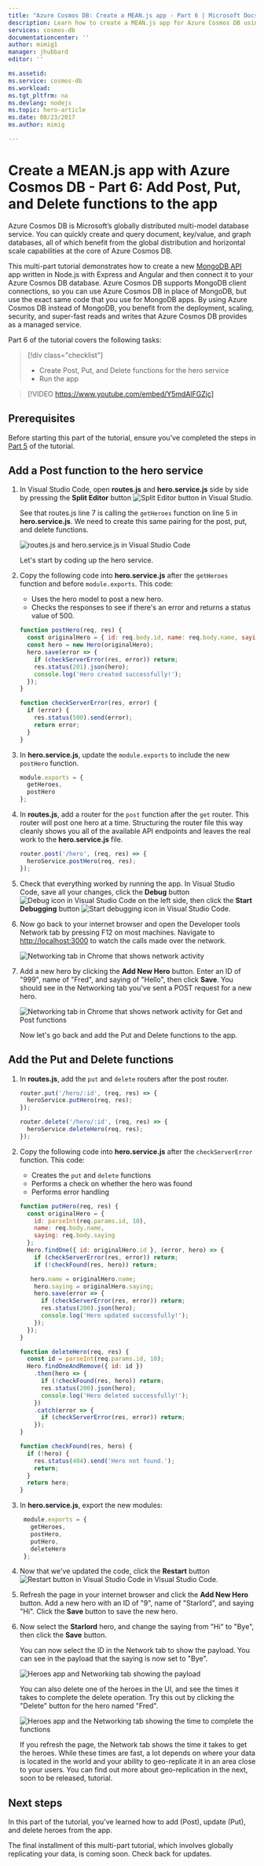 ```yaml
---
title: "Azure Cosmos DB: Create a MEAN.js app - Part 6 | Microsoft Docs"
description: Learn how to create a MEAN.js app for Azure Cosmos DB using the exact same APIs you use for MongoDB. 
services: cosmos-db
documentationcenter: ''
author: mimig1
manager: jhubbard
editor: ''

ms.assetid: 
ms.service: cosmos-db
ms.workload: 
ms.tgt_pltfrm: na
ms.devlang: nodejs
ms.topic: hero-article
ms.date: 08/23/2017
ms.author: mimig

---
```

# Create a MEAN.js app with Azure Cosmos DB - Part 6: Add Post, Put, and Delete functions to the app

Azure Cosmos DB is Microsoft’s globally distributed multi-model database service. You can quickly create and query document, key/value, and graph databases, all of which benefit from the global distribution and horizontal scale capabilities at the core of Azure Cosmos DB. 

This multi-part tutorial demonstrates how to create a new [MongoDB API](mongodb-introduction.md) app written in Node.js with Express and Angular and then connect it to your Azure Cosmos DB database. Azure Cosmos DB supports MongoDB client connections, so you can use Azure Cosmos DB in place of MongoDB, but use the exact same code that you use for MongoDB apps. By using Azure Cosmos DB instead of MongoDB, you benefit from the deployment, scaling, security, and super-fast reads and writes that Azure Cosmos DB provides as a managed service. 

Part 6 of the tutorial covers the following tasks:

> [!div class="checklist"]
> * Create Post, Put, and Delete functions for the hero service
> * Run the app

> [!VIDEO https://www.youtube.com/embed/Y5mdAlFGZjc]

## Prerequisites

Before starting this part of the tutorial, ensure you've completed the steps in [Part 5](tutorial-develop-mongodb-nodejs-part5.md) of the tutorial.

## Add a Post function to the hero service

1. In Visual Studio Code, open **routes.js** and **hero.service.js** side by side by pressing the **Split Editor** button ![Split Editor button in Visual Studio](./media/tutorial-develop-mongodb-nodejs-part6/split-editor-button.png).

    See that routes.js line 7 is calling the `getHeroes` function on line 5 in **hero.service.js**.  We need to create this same pairing for the post, put, and delete functions. 

    ![routes.js and hero.service.js in Visual Studio Code](./media/tutorial-develop-mongodb-nodejs-part6/routes-heroservicejs.png)
    
    Let's start by coding up the hero service. 

2. Copy the following code into **hero.service.js** after the `getHeroes` function and before `module.exports`. This code:  
    * Uses the hero model to post a new hero.
    * Checks the responses to see if there's an error and returns a status value of 500.

    ```javascript
    function postHero(req, res) {
      const originalHero = { id: req.body.id, name: req.body.name, saying: req.body.saying };
      const hero = new Hero(originalHero);
      hero.save(error => {
        if (checkServerError(res, error)) return;
        res.status(201).json(hero);
        console.log('Hero created successfully!');
      });
    }

    function checkServerError(res, error) {
      if (error) {
        res.status(500).send(error);
        return error;
      }
    }
    ```

3. In **hero.service.js**, update the `module.exports` to include the new `postHero` function. 

    ```javascript
    module.exports = {
      getHeroes,
      postHero
    };
    ```

4. In **routes.js**, add a router for the `post` function after the `get` router. This router will post one hero at a time. Structuring the router file this way cleanly shows you all of the available API endpoints and leaves the real work to the **hero.service.js** file.

    ```javascript
    router.post('/hero', (req, res) => {
      heroService.postHero(req, res);
    });
    ```

5. Check that everything worked by running the app. In Visual Studio Code, save all your changes, click the **Debug** button ![Debug icon in Visual Studio Code](./media/tutorial-develop-mongodb-nodejs-part6/debug-button.png) on the left side, then click the **Start Debugging** button ![Start debugging icon in Visual Studio Code](./media/tutorial-develop-mongodb-nodejs-part6/start-debugging-button.png).

6. Now go back to your internet browser and open the Developer tools Network tab by pressing F12 on most machines. Navigate to [http://localhost:3000](http://localhost:3000) to watch the calls made over the network.

    ![Networking tab in Chrome that shows network activity](./media/tutorial-develop-mongodb-nodejs-part6/add-new-hero.png)

7. Add a new hero by clicking the **Add New Hero** button. Enter an ID of "999", name of "Fred", and saying of "Hello", then click **Save**. You should see in the Networking tab you've sent a POST request for a new hero. 

    ![Networking tab in Chrome that shows network activity for Get and Post functions](./media/tutorial-develop-mongodb-nodejs-part6/post-new-hero.png)

    Now let's go back and add the Put and Delete functions to the app.

## Add the Put and Delete functions

1. In **routes.js**, add the `put` and `delete` routers after the post router.

    ```javascript
    router.put('/hero/:id', (req, res) => {
      heroService.putHero(req, res);
    });

    router.delete('/hero/:id', (req, res) => {
      heroService.deleteHero(req, res);
    });
    ```

2. Copy the following code into **hero.service.js** after the `checkServerError` function. This code:

    * Creates the `put` and `delete` functions
    * Performs a check on whether the hero was found
    * Performs error handling 

    ```javascript
    function putHero(req, res) {
      const originalHero = {
        id: parseInt(req.params.id, 10),
        name: req.body.name,
        saying: req.body.saying
      };
      Hero.findOne({ id: originalHero.id }, (error, hero) => {
        if (checkServerError(res, error)) return;
        if (!checkFound(res, hero)) return;

       hero.name = originalHero.name;
        hero.saying = originalHero.saying;
        hero.save(error => {
          if (checkServerError(res, error)) return;
          res.status(200).json(hero);
          console.log('Hero updated successfully!');
        });
      });
    }

    function deleteHero(req, res) {
      const id = parseInt(req.params.id, 10);
      Hero.findOneAndRemove({ id: id })
        .then(hero => {
          if (!checkFound(res, hero)) return;
          res.status(200).json(hero);
          console.log('Hero deleted successfully!');
        })
        .catch(error => {
          if (checkServerError(res, error)) return;
        });
    }

    function checkFound(res, hero) {
      if (!hero) {
        res.status(404).send('Hero not found.');
        return;
      }
      return hero;
    }
    ```

3. In **hero.service.js**, export the new modules:

   ```javascript
    module.exports = {
      getHeroes,
      postHero,
      putHero,
      deleteHero
    };
    ```

4. Now that we've updated the code, click the **Restart** button ![Restart button in Visual Studio Code](./media/tutorial-develop-mongodb-nodejs-part6/restart-debugger-button.png) in Visual Studio Code.

5. Refresh the page in your internet browser and click the **Add New Hero** button. Add a new hero with an ID of "9", name of "Starlord", and saying "Hi". Click the **Save** button to save the new hero.

6. Now select the **Starlord** hero, and change the saying from "Hi" to "Bye", then click the **Save** button. 

    You can now select the ID in the Network tab to show the payload. You can see in the payload that the saying is now set to "Bye".

    ![Heroes app and Networking tab showing the payload](./media/tutorial-develop-mongodb-nodejs-part6/put-hero-function.png) 

    You can also delete one of the heroes in the UI, and see the times it takes to complete the delete operation. Try this out by clicking the "Delete" button for the hero named "Fred".

    ![Heroes app and the Networking tab showing the time to complete the functions](./media/tutorial-develop-mongodb-nodejs-part6/times.png) 

    If you refresh the page, the Network tab shows the time it takes to get the heroes. While these times are fast, a lot depends on where your data is located in the world and your ability to geo-replicate it in an area close to your users. You can find out more about geo-replication in the next, soon to be released, tutorial.

## Next steps

In this part of the tutorial, you've learned how to add (Post), update (Put), and delete heroes from the app. 

The final installment of this multi-part tutorial, which involves globally replicating your data, is coming soon. Check back for updates. 

